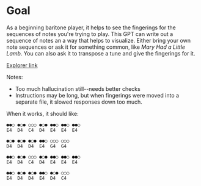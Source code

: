 # Goal
As a beginning baritone player, it helps to see the fingerings for the sequences of notes you're trying to play. This GPT can write out a sequence of notes an a way that helps to visualize. Either bring your own note sequences or ask it for something common, like _Mary Had a Little Lamb_. You can also ask it to transpose a tune and give the fingerings for it.

[Explorer link](https://chat.openai.com/g/g-psUOm5LpN-baritone-fingerings)

Notes:
- Too much hallucination still--needs better checks
- Instructions may be long, but when fingerings were moved into a separate file, it slowed responses down too much.

When it works, it should like:
```
●●○ ●○● ○○○ ●○● ●●○ ●●○ ●●○
E4  D4  C4  D4  E4  E4  E4  

●○● ●○● ●○● ●●○ ○○○ ○○○
D4  D4  D4  E4  G4  G4  

●●○ ●○● ○○○ ●○● ●●○ ●●○ ●●○
E4  D4  C4  D4  E4  E4  E4  

●●○ ●○● ●○● ●●○ ●○● ○○○
E4  D4  D4  E4  D4  C4  
```
